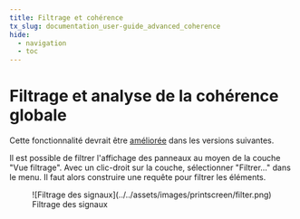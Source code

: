 ```yaml
---
title: Filtrage et cohérence
tx_slug: documentation_user-guide_advanced_coherence
hide:
  - navigation
  - toc
---
```


# Filtrage et analyse de la cohérence globale

Cette fonctionnalité devrait être [améliorée](../../roadmap.md) dans les versions suivantes.

Il est possible de filtrer l'affichage des panneaux au moyen de la couche "Vue filtrage".
Avec un clic-droit sur la couche, sélectionner "Filtrer…" dans le menu.
Il faut alors construire une requête pour filtrer les éléments.

<figure markdown>
  ![Filtrage des signaux](../../assets/images/printscreen/filter.png)
  <figcaption>Filtrage des signaux</figcaption>
</figure>
